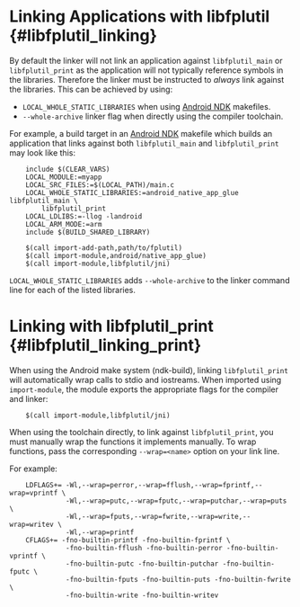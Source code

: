 Linking Applications with libfplutil    {#libfplutil_linking}
====================================

By default the linker will not link an application against `libfplutil_main`
or `libfplutil_print` as the application will not typically reference symbols
in the libraries.  Therefore the linker must be instructed to *always* link
against the libraries.  This can be achieved by using:

   * `LOCAL_WHOLE_STATIC_LIBRARIES` when using [Android NDK][] makefiles.
   * `--whole-archive` linker flag when directly using the compiler toolchain.

For example, a build target in an [Android NDK][] makefile which builds an
application that links against both `libfplutil_main` and `libfplutil_print`
may look like this:

~~~{.mk}
    include $(CLEAR_VARS)
    LOCAL_MODULE:=myapp
    LOCAL_SRC_FILES:=$(LOCAL_PATH)/main.c
    LOCAL_WHOLE_STATIC_LIBRARIES:=android_native_app_glue libfplutil_main \
        libfplutil_print
    LOCAL_LDLIBS:=-llog -landroid
    LOCAL_ARM_MODE:=arm
    include $(BUILD_SHARED_LIBRARY)

    $(call import-add-path,path/to/fplutil)
    $(call import-module,android/native_app_glue)
    $(call import-module,libfplutil/jni)
~~~

`LOCAL_WHOLE_STATIC_LIBRARIES` adds `--whole-archive` to the linker command
line for each of the listed libraries.

# Linking with libfplutil_print   {#libfplutil_linking_print}

When using the Android make system (ndk-build), linking `libfplutil_print` will
automatically wrap calls to stdio and iostreams.  When imported using
`import-module`, the module exports the appropriate flags for the compiler and
linker:

~~~{.mk}
    $(call import-module,libfplutil/jni)
~~~

When using the toolchain directly, to link against `libfplutil_print`, you must
manually wrap the functions it implements manually.  To wrap functions, pass
the corresponding `--wrap=<name>` option on your link line.

For example:

~~~{.mk}
    LDFLAGS+= -Wl,--wrap=perror,--wrap=fflush,--wrap=fprintf,--wrap=vprintf \
              -Wl,--wrap=putc,--wrap=fputc,--wrap=putchar,--wrap=puts \
              -Wl,--wrap=fputs,--wrap=fwrite,--wrap=write,--wrap=writev \
              -Wl,--wrap=printf
    CFLAGS+= -fno-builtin-printf -fno-builtin-fprintf \
              -fno-builtin-fflush -fno-builtin-perror -fno-builtin-vprintf \
              -fno-builtin-putc -fno-builtin-putchar -fno-builtin-fputc \
              -fno-builtin-fputs -fno-builtin-puts -fno-builtin-fwrite \
              -fno-builtin-write -fno-builtin-writev
~~~

<br>

  [Android NDK]: http://developer.android.com/tools/sdk/ndk/index.html
  [dummy]: dummy
